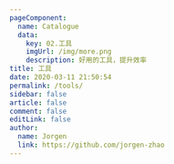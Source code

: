 ```yaml
---
pageComponent:
  name: Catalogue
  data:
    key: 02.工具
    imgUrl: /img/more.png
    description: 好用的工具，提升效率
title: 工具
date: 2020-03-11 21:50:54
permalink: /tools/
sidebar: false
article: false
comment: false
editLink: false
author:
  name: Jorgen
  link: https://github.com/jorgen-zhao
---
```

